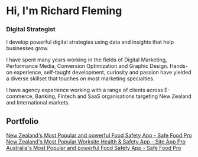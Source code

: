

# Hi, I'm Richard Fleming
### Digital Strategist

I develop powerful digital strategies using data and insights that help businesses grow.  

I have spent many years working in the fields of Digital Marketing, Performance Media, Conversion Optimization and Graphic Design. Hands-on experience, self-taught development, curiosity and passion have yielded a diverse skillset that touches on most marketing specialties.  

I have agency experience working with a range of clients across E-commerce, Banking, Fintech and SaaS organisations targeting New Zealand and International markets.  

## Portfolio
[New Zealand's Most Popular and powerful Food Safety App -  Safe Food Pro](https://www.safefoodpro.co.nz)  
[New Zealand's Most Popular Worksite Health & Safety App -  Site App Pro](https://www.sitapppro.co.nz)  
[Australia's Most Popular and powerful Food Safety App -  Safe Food Pro](https://www.safefoodpro.com.au)  
